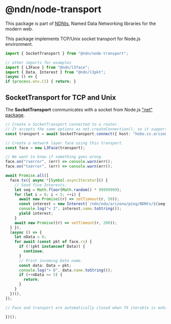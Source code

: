 # @ndn/node-transport

This package is part of [NDNts](https://yoursunny.com/p/NDNts/), Named Data Networking libraries for the modern web.

This package implements TCP/Unix socket transport for Node.js environment.

```ts
import { SocketTransport } from "@ndn/node-transport";

// other imports for examples
import { L3Face } from "@ndn/l3face";
import { Data, Interest } from "@ndn/l3pkt";
(async () => {
if (process.env.CI) { return; }
```

## SocketTransport for TCP and Unix

The **SocketTransport** communicates with a socket from Node.js ["net" package](https://nodejs.org/api/net.html).

```ts
// Create a SocketTransport connected to a router.
// It accepts the same options as net.createConnection(), so it supports both TCP and Unix.
const transport = await SocketTransport.connect({ host: "hobo.cs.arizona.edu", port: 6363 });

// Create a network layer face using this transport.
const face = new L3Face(transport);

// We want to know if something goes wrong.
face.on("rxerror", (err) => console.warn(err));
face.on("txerror", (err) => console.warn(err));

await Promise.all([
  face.tx({ async *[Symbol.asyncIterator]() {
    // Send five Interests.
    let seq = Math.floor(Math.random() * 99999999);
    for (let i = 0; i < 5; ++i) {
      await new Promise((r) => setTimeout(r, 50));
      const interest = new Interest(`/ndn/edu/arizona/ping/NDNts/${seq++}`);
      console.log("< I", interest.name.toString());
      yield interest;
    }
    await new Promise((r) => setTimeout(r, 200));
  } }),
  (async () => {
    let nData = 0;
    for await (const pkt of face.rx) {
      if (!(pkt instanceof Data)) {
        continue;
      }
      // Print incoming Data name.
      const data: Data = pkt;
      console.log("> D", data.name.toString());
      if (++nData >= 5) {
        return;
      }
    }
  })(),
]);

// Face and transport are automatically closed when TX iterable is exhausted.
```

```ts
})();
```
